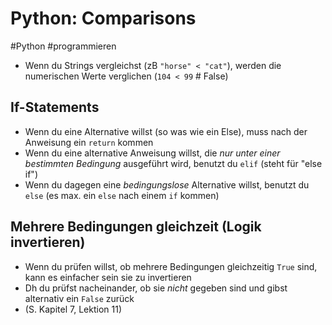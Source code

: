 # Python: Comparisons

#Python #programmieren

- Wenn du Strings vergleichst (zB `"horse" < "cat"`), werden die numerischen Werte verglichen (`104 < 99` # False)

## If-Statements
- Wenn du eine Alternative willst (so was wie ein Else), muss nach der Anweisung ein `return` kommen
- Wenn du eine alternative Anweisung willst, die _nur unter einer bestimmten Bedingung_ ausgeführt wird, benutzt du `elif` (steht für "else if")
- Wenn du dagegen eine _bedingungslose_ Alternative willst, benutzt du `else` (es max. ein `else` nach einem `if` kommen)

## Mehrere Bedingungen gleichzeit (Logik invertieren)
- Wenn du prüfen willst, ob mehrere Bedingungen gleichzeitig `True` sind, kann es einfacher sein sie zu invertieren
- Dh du prüfst nacheinander, ob sie _nicht_ gegeben sind und gibst alternativ ein `False` zurück
- (S. Kapitel 7, Lektion 11)
